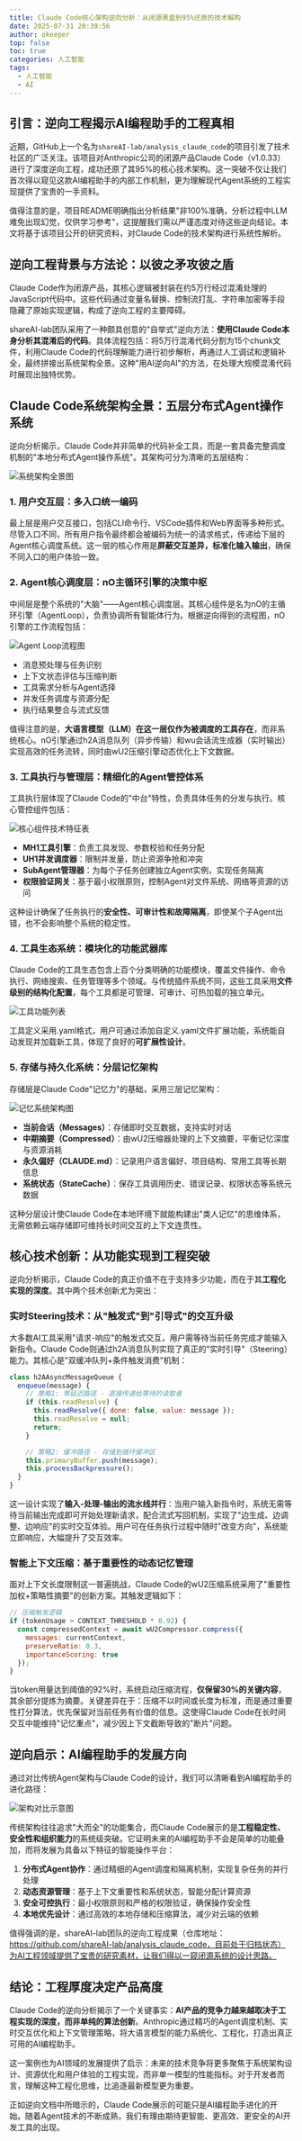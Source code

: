 ```yaml
---
title: Claude Code核心架构逆向分析：从闭源黑盒到95%还原的技术解构
date: 2025-07-31 20:39:56
author: okeeper
top: false
toc: true
categories: 人工智能
tags:
  - 人工智能
  - AI
---
```


## 引言：逆向工程揭示AI编程助手的工程真相

近期，GitHub上一个名为`shareAI-lab/analysis_claude_code`的项目引发了技术社区的广泛关注。该项目对Anthropic公司的闭源产品Claude Code（v1.0.33）进行了深度逆向工程，成功还原了其95%的核心技术架构。这一突破不仅让我们首次得以窥见这款AI编程助手的内部工作机制，更为理解现代Agent系统的工程实现提供了宝贵的一手资料。

值得注意的是，项目README明确指出分析结果"非100%准确，分析过程中LLM难免出现幻觉，仅供学习参考"，这提醒我们需以严谨态度对待这些逆向结论。本文将基于该项目公开的研究资料，对Claude Code的技术架构进行系统性解析。


## 逆向工程背景与方法论：以彼之矛攻彼之盾

Claude Code作为闭源产品，其核心逻辑被封装在约5万行经过混淆处理的JavaScript代码中。这些代码通过变量名替换、控制流打乱、字符串加密等手段隐藏了原始实现逻辑，构成了逆向工程的主要障碍。

shareAI-lab团队采用了一种颇具创意的"自举式"逆向方法：**使用Claude Code本身分析其混淆后的代码**。具体流程包括：将5万行混淆代码分割为15个chunk文件，利用Claude Code的代码理解能力进行初步解析，再通过人工调试和逻辑补全，最终拼接出系统架构全景。这种"用AI逆向AI"的方法，在处理大规模混淆代码时展现出独特优势。


## Claude Code系统架构全景：五层分布式Agent操作系统

逆向分析揭示，Claude Code并非简单的代码补全工具，而是一套具备完整调度机制的"本地分布式Agent操作系统"。其架构可分为清晰的五层结构：

![系统架构全景图](https://okeeper-blog-images.oss-cn-hangzhou.aliyuncs.com/blog-images/202509/4ab76ce2ae104f0702a1417e11000b7f.jpg)

### 1. 用户交互层：多入口统一编码

最上层是用户交互接口，包括CLI命令行、VSCode插件和Web界面等多种形式。尽管入口不同，所有用户指令最终都会被编码为统一的请求格式，传递给下层的Agent核心调度系统。这一层的核心作用是**屏蔽交互差异，标准化输入输出**，确保不同入口的用户体验一致。

### 2. Agent核心调度层：nO主循环引擎的决策中枢

中间层是整个系统的"大脑"——Agent核心调度层。其核心组件是名为nO的主循环引擎（AgentLoop），负责协调所有智能体行为。根据逆向得到的流程图，nO引擎的工作流程包括：

![Agent Loop流程图](https://okeeper-blog-images.oss-cn-hangzhou.aliyuncs.com/blog-images/202509/a0a4e6f696222dc52250d10478cbfbe4.png)

- 消息预处理与任务识别
- 上下文状态评估与压缩判断
- 工具需求分析与Agent选择
- 并发任务调度与资源分配
- 执行结果整合与流式反馈

值得注意的是，**大语言模型（LLM）在这一层仅作为被调度的工具存在**，而非系统核心。nO引擎通过h2A消息队列（异步传输）和wu会话流生成器（实时输出）实现高效的任务流转，同时由wU2压缩引擎动态优化上下文数据。

### 3. 工具执行与管理层：精细化的Agent管控体系

工具执行层体现了Claude Code的"中台"特性，负责具体任务的分发与执行。核心管控组件包括：

![核心组件技术特征表](https://okeeper-blog-images.oss-cn-hangzhou.aliyuncs.com/blog-images/202509/6d8a3ffc299db44845f59ce2c90ce504.png)

- **MH1工具引擎**：负责工具发现、参数校验和任务分配
- **UH1并发调度器**：限制并发量，防止资源争抢和冲突
- **SubAgent管理器**：为每个子任务创建独立Agent实例，实现任务隔离
- **权限验证网关**：基于最小权限原则，控制Agent对文件系统、网络等资源的访问

这种设计确保了任务执行的**安全性、可审计性和故障隔离**，即使某个子Agent出错，也不会影响整个系统的稳定性。

### 4. 工具生态系统：模块化的功能武器库

Claude Code的工具生态包含上百个分类明确的功能模块，覆盖文件操作、命令执行、网络搜索、任务管理等多个领域。与传统插件系统不同，这些工具采用**文件级别的结构化配置**，每个工具都是可管理、可审计、可热加载的独立单元。

![工具功能列表](https://okeeper-blog-images.oss-cn-hangzhou.aliyuncs.com/blog-images/202509/510fc92b8ac7aff829946e2787f7c66c.png)

工具定义采用.yaml格式，用户可通过添加自定义.yaml文件扩展功能，系统能自动发现并加载新工具，体现了良好的**可扩展性设计**。

### 5. 存储与持久化系统：分层记忆架构

存储层是Claude Code"记忆力"的基础，采用三层记忆架构：

![记忆系统架构图](https://okeeper-blog-images.oss-cn-hangzhou.aliyuncs.com/blog-images/202509/34690d69e0be48a9bce90a55cfecbc3b.jpg)

- **当前会话（Messages）**：存储即时交互数据，支持实时对话
- **中期摘要（Compressed）**：由wU2压缩器处理的上下文摘要，平衡记忆深度与资源消耗
- **永久偏好（CLAUDE.md）**：记录用户语言偏好、项目结构、常用工具等长期信息
- **系统状态（StateCache）**：保存工具调用历史、错误记录、权限状态等系统元数据

这种分层设计使Claude Code在本地环境下就能构建出"类人记忆"的思维体系，无需依赖云端存储即可维持长时间交互的上下文连贯性。


## 核心技术创新：从功能实现到工程突破

逆向分析揭示，Claude Code的真正价值不在于支持多少功能，而在于其**工程化实现的深度**。其中两个技术创新尤为突出：

### 实时Steering技术：从"触发式"到"引导式"的交互升级

大多数AI工具采用"请求-响应"的触发式交互，用户需等待当前任务完成才能输入新指令。Claude Code则通过h2A消息队列实现了真正的"实时引导"（Steering）能力。其核心是"双缓冲队列+条件触发消费"机制：

```javascript
class h2AAsyncMessageQueue {  
  enqueue(message) {  
    // 策略1: 零延迟路径 - 直接传递给等待的读取者  
    if (this.readResolve) {  
      this.readResolve({ done: false, value: message });  
      this.readResolve = null;  
      return;  
    }  

    // 策略2: 缓冲路径 - 存储到循环缓冲区  
    this.primaryBuffer.push(message);  
    this.processBackpressure();  
  }  
}  
```

这一设计实现了**输入-处理-输出的流水线并行**：当用户输入新指令时，系统无需等待当前输出完成即可开始处理新请求，配合流式写回机制，实现了"边生成、边调整、边响应"的实时交互体验。用户可在任务执行过程中随时"改变方向"，系统能立即响应，大幅提升了交互效率。

### 智能上下文压缩：基于重要性的动态记忆管理

面对上下文长度限制这一普遍挑战，Claude Code的wU2压缩系统采用了"重要性加权+策略性摘要"的创新方案。其触发逻辑如下：

```javascript
// 压缩触发逻辑  
if (tokenUsage > CONTEXT_THRESHOLD * 0.92) {  
  const compressedContext = await wU2Compressor.compress({  
    messages: currentContext,  
    preserveRatio: 0.3,  
    importanceScoring: true  
  });  
}  
```

当token用量达到阈值的92%时，系统启动压缩流程，**仅保留30%的关键内容**，其余部分提炼为摘要。关键差异在于：压缩不以时间或长度为标准，而是通过重要性打分算法，优先保留对当前任务有价值的信息。这使得Claude Code在长时间交互中能维持"记忆重点"，减少因上下文截断导致的"断片"问题。


## 逆向启示：AI编程助手的发展方向

通过对比传统Agent架构与Claude Code的设计，我们可以清晰看到AI编程助手的进化路径：

![架构对比示意图](https://okeeper-blog-images.oss-cn-hangzhou.aliyuncs.com/blog-images/202509/76ac9a18c5d269e00da798c64818b662.png)

传统架构往往追求"大而全"的功能集合，而Claude Code展示的是**工程稳定性、安全性和组织能力**的系统级突破。它证明未来的AI编程助手不会是简单的功能叠加，而将发展为具备以下特征的智能操作平台：

1. **分布式Agent协作**：通过精细的Agent调度和隔离机制，实现复杂任务的并行处理
2. **动态资源管理**：基于上下文重要性和系统状态，智能分配计算资源
3. **安全可控执行**：最小权限原则和严格的权限验证，确保操作安全性
4. **本地优先设计**：通过高效的本地存储和压缩算法，减少对云端的依赖

值得强调的是，shareAI-lab团队的逆向工程成果（仓库地址：https://github.com/shareAI-lab/analysis_claude_code，目前处于归档状态）为AI工程领域提供了宝贵的研究素材，让我们得以一窥闭源系统的设计思路。

## 结论：工程厚度决定产品高度

Claude Code的逆向分析揭示了一个关键事实：**AI产品的竞争力越来越取决于工程实现的深度，而非单纯的算法创新**。Anthropic通过精巧的Agent调度机制、实时交互优化和上下文管理策略，将大语言模型的能力系统化、工程化，打造出真正可用的AI编程助手。

这一案例也为AI领域的发展提供了启示：未来的技术竞争将更多聚焦于系统架构设计、资源优化和用户体验的工程实现，而非单一模型的性能指标。对于开发者而言，理解这种工程化思维，比追逐最新模型更为重要。

正如逆向文档中所暗示的，Claude Code展示的可能只是AI编程助手进化的开始。随着Agent技术的不断成熟，我们有理由期待更智能、更高效、更安全的AI开发工具的出现。